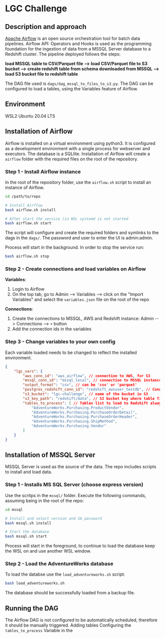# LGC Challenge

## Description and approach

[Apache Airflow](https://airflow.apache.org/) is an open source orchestration tool for batch data pipelines. Airflow API: Operators and Hooks is used as the programming foundation for the ingestion of data from a MSSQL Server database to a Redshift cluster. The pipeline deployed follows the steps:

__load MSSQL table to CSV/Parquet file --> load CSV/Parquet file to S3 bucket --> create redshift table from schema downloaded from MSSQL --> load S3 bucket file to redshift table__

The DAG file used is `dags/dag_mssql_to_files_to_s3.py`. The DAG can be configured to load a tables, using the Variables feature of Airflow. 

## Environment

WSL2 Ubuntu 20.04 LTS

## Installation of Airflow

Airflow is installed on a virtual environment using python3. It is configured as a development environment with a single process for webserver and executors. The database is a SQLlite. Installation of Airflow will create a `airflow` folder with the required files on the root of the repository.

### Step 1 - Install Airflow instance

In the root of the repository folder, use the `airflow.sh` script to install an instance of Airflow.

```bash
cd /path/to/repo

# Install Airflow
bash airflow.sh install

# After start the service (in WSL systemd is not started
bash airflow.sh start
```

The script will configure and create the required folders and symlinks to the dags in the `dags/`. The password and user to enter the UI is admin:admin.

Process will start in the background. In order to stop the service run:

```bash
bash airflow.sh stop
```

### Step 2 - Create connections and load variables on Airflow

__Variables__:
1. Login to Airflow
2. On the top tab, go to Admin --> Variables --> click on the "Import Variables" and select the `variables.json` file on the root of the repo

__Connections__:
1. Create the connections to MSSQL, AWS and Redshift instance: Admin --> Connections --> `+` button
2. Add the connection ids in the variables

### Step 3 - Change variables to your own config

Each variable loaded needs to be changed to reflect the installed environment.
```json
{
    "lgc_vars": {
        "aws_conn_id": "aws_airflow", // connection to AWS, for S3
        "mssql_conn_id": "mssql_local", // connection to MSSQL instance with source data
        "output_format": "csv", // can be 'csv' or 'parquet'
        "postgres_redshift_conn_id": "redshift_awsuser_testdb", // Connection ID for Redshift cluster
        "s3_bucket": "lgc-challenge", // name of the bucket in S3
        "s3_key_path": "redshift/data", // S3 bucket key where table files will be sent
        "tables_to_process": [ // Tables list to load to Redshift always in format <db>.<schema>.<table>
            "AdventureWorks.Purchasing.ProductVendor",
            "AdventureWorks.Purchasing.PurchaseOrderDetail",
            "AdventureWorks.Purchasing.PurchaseOrderHeader",
            "AdventureWorks.Purchasing.ShipMethod",
            "AdventureWorks.Purchasing.Vendor"
        ]
    }
}
```

## Installation of MSSQL Server

MSSQL Server is used as the source of the data. The repo includes scripts to install and load data.

### Step 1 - Installs MS SQL Server (choose express version) 
Use the scritps in the `mssql/` folder. Execute the following commands, assuming being in the root of the repo:

```bash
cd mssql

# Install and select version and SA password
bash mssql.sh install

# Start the database
bash mssql.sh start
```

Process will start in the foreground, to continue to load the database keep the WSL on and use another WSL window.

### Step 2 - Load the AdventureWorks database

To load the databse use the `load_adventureworks.sh` script:

```bash
bash load_adventureworks.sh
```

The database should be successfully loaded from a backup file.

## Running the DAG

The Airflow DAG is not configured to be automatically scheduled, therefore it should be manually triggered. Adding tables  Configuring the `tables_to_process` Variable in the 
